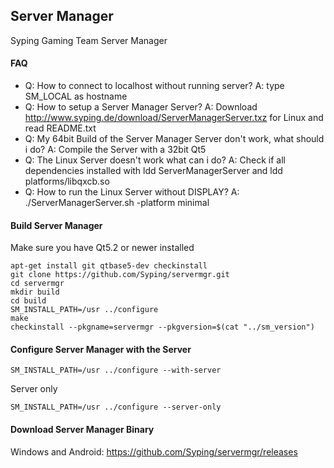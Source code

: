 ## Server Manager
Syping Gaming Team Server Manager

#### FAQ
 - Q: How to connect to localhost without running server? A: type SM_LOCAL as hostname
 - Q: How to setup a Server Manager Server? A: Download http://www.syping.de/download/ServerManagerServer.txz for Linux and read README.txt
 - Q: My 64bit Build of the Server Manager Server don't work, what should i do? A: Compile the Server with a 32bit Qt5
 - Q: The Linux Server doesn't work what can i do? A: Check if all dependencies installed with ldd ServerManagerServer and ldd platforms/libqxcb.so
 - Q: How to run the Linux Server without DISPLAY? A: ./ServerManagerServer.sh -platform minimal

#### Build Server Manager

Make sure you have Qt5.2 or newer installed

	apt-get install git qtbase5-dev checkinstall
	git clone https://github.com/Syping/servermgr.git
	cd servermgr
	mkdir build
	cd build
	SM_INSTALL_PATH=/usr ../configure
	make
	checkinstall --pkgname=servermgr --pkgversion=$(cat "../sm_version")
	
#### Configure Server Manager with the Server

    SM_INSTALL_PATH=/usr ../configure --with-server

Server only

    SM_INSTALL_PATH=/usr ../configure --server-only
	
#### Download Server Manager Binary

Windows and Android: https://github.com/Syping/servermgr/releases
